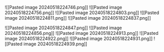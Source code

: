 ![[Pasted image 20240518224746.png]]
![[Pasted image 20240518224756.png]]
![[Pasted image 20240518224803.png]]
![[Pasted image 20240518224811.png]]
![[Pasted image 20240518224837.png]]

![[Pasted image 20240518224847.png]]
![[Pasted image 20240518224856.png]]
![[Pasted image 20240518224913.png]]
![[Pasted image 20240518224922.png]]
![[Pasted image 20240518224931.png]]
![[Pasted image 20240518224939.png]]
